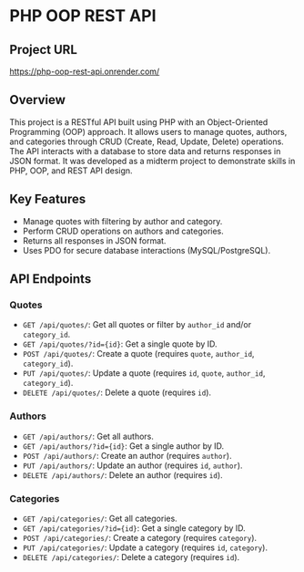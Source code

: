 # PHP OOP REST API

## Project URL
https://php-oop-rest-api.onrender.com/

## Overview
This project is a RESTful API built using PHP with an Object-Oriented Programming (OOP) approach. It allows users to manage quotes, authors, and categories through CRUD (Create, Read, Update, Delete) operations. The API interacts with a database to store data and returns responses in JSON format. It was developed as a midterm project to demonstrate skills in PHP, OOP, and REST API design.

## Key Features
- Manage quotes with filtering by author and category.
- Perform CRUD operations on authors and categories.
- Returns all responses in JSON format.
- Uses PDO for secure database interactions (MySQL/PostgreSQL).

## API Endpoints

### Quotes
- `GET /api/quotes/`: Get all quotes or filter by `author_id` and/or `category_id`.
- `GET /api/quotes/?id={id}`: Get a single quote by ID.
- `POST /api/quotes/`: Create a quote (requires `quote`, `author_id`, `category_id`).
- `PUT /api/quotes/`: Update a quote (requires `id`, `quote`, `author_id`, `category_id`).
- `DELETE /api/quotes/`: Delete a quote (requires `id`).

### Authors
- `GET /api/authors/`: Get all authors.
- `GET /api/authors/?id={id}`: Get a single author by ID.
- `POST /api/authors/`: Create an author (requires `author`).
- `PUT /api/authors/`: Update an author (requires `id`, `author`).
- `DELETE /api/authors/`: Delete an author (requires `id`).

### Categories
- `GET /api/categories/`: Get all categories.
- `GET /api/categories/?id={id}`: Get a single category by ID.
- `POST /api/categories/`: Create a category (requires `category`).
- `PUT /api/categories/`: Update a category (requires `id`, `category`).
- `DELETE /api/categories/`: Delete a category (requires `id`).